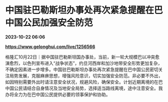 # 中国驻巴勒斯坦办事处再次紧急提醒在巴中国公民加强安全防范

**2023-10-22 06:06**

**https://www.gelonghui.com/live/1256566**

格隆汇10月22日｜据中国驻巴勒斯坦国办事处，当前，新一轮大规模巴以冲突愈演愈烈，以色列宣布进入“战争状态”，约旦河西岸和加沙地带安全形势更加复杂，不确定因素进一步增多。中国驻巴勒斯坦办事处再次紧急提醒在巴中国公民密切关注局势发展，克服麻痹思想，增强风险意识，切实加强安全防范。非必要不外出，如因特别需要外出时请注意安全状况，规避风险，确保安全。计划近期离境的在巴中国公民请结合自身情况及当地安全局势，选择适当路线离境，途中注意安全。我办将全力为在巴中国公民提供必要的领事保护和协助。